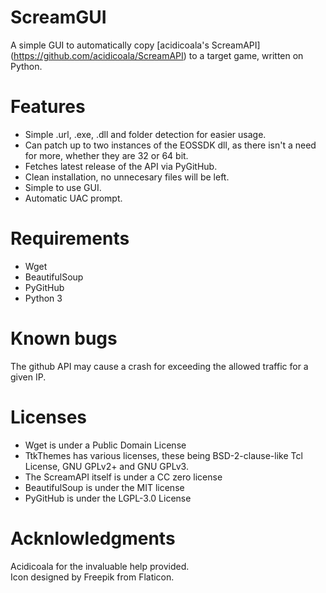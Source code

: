 # ScreamGUI
A simple GUI to automatically copy [acidicoala's ScreamAPI] (https://github.com/acidicoala/ScreamAPI) to a target game, written on Python.

# Features
- Simple .url, .exe, .dll and folder detection for easier usage.
- Can patch up to two instances of the EOSSDK dll, as there isn't a need for more, whether they are 32 or 64 bit. 
- Fetches latest release of the API via PyGitHub.
- Clean installation, no unnecesary files will be left.
- Simple to use GUI.
- Automatic UAC prompt.

# Requirements
- Wget
- BeautifulSoup
- PyGitHub
- Python 3

# Known bugs
The github API may cause a crash for exceeding the allowed traffic for a given IP.

# Licenses 
- Wget is under a Public Domain License 
- TtkThemes has various licenses, these being  BSD-2-clause-like Tcl License, GNU GPLv2+ and GNU GPLv3. 
- The ScreamAPI itself is under a CC zero license 
- BeautifulSoup is under the MIT license 
- PyGitHub is under the LGPL-3.0 License

# Acknlowledgments 
Acidicoala for the invaluable help provided.<br />
Icon designed by Freepik from Flaticon.
